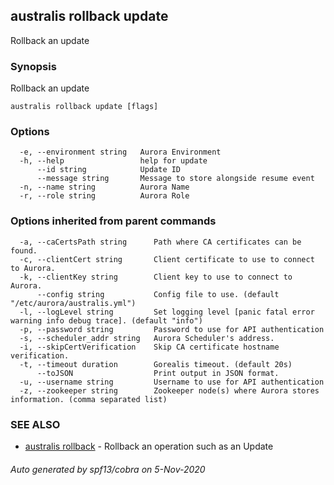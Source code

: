 ## australis rollback update

Rollback an update

### Synopsis

Rollback an update

```
australis rollback update [flags]
```

### Options

```
  -e, --environment string   Aurora Environment
  -h, --help                 help for update
      --id string            Update ID
      --message string       Message to store alongside resume event
  -n, --name string          Aurora Name
  -r, --role string          Aurora Role
```

### Options inherited from parent commands

```
  -a, --caCertsPath string      Path where CA certificates can be found.
  -c, --clientCert string       Client certificate to use to connect to Aurora.
  -k, --clientKey string        Client key to use to connect to Aurora.
      --config string           Config file to use. (default "/etc/aurora/australis.yml")
  -l, --logLevel string         Set logging level [panic fatal error warning info debug trace]. (default "info")
  -p, --password string         Password to use for API authentication
  -s, --scheduler_addr string   Aurora Scheduler's address.
  -i, --skipCertVerification    Skip CA certificate hostname verification.
  -t, --timeout duration        Gorealis timeout. (default 20s)
      --toJSON                  Print output in JSON format.
  -u, --username string         Username to use for API authentication
  -z, --zookeeper string        Zookeeper node(s) where Aurora stores information. (comma separated list)
```

### SEE ALSO

* [australis rollback](australis_rollback.md)	 - Rollback an operation such as an Update

###### Auto generated by spf13/cobra on 5-Nov-2020
